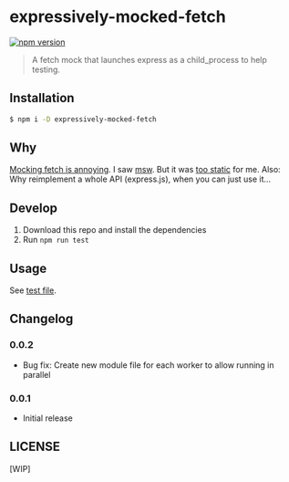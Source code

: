 # expressively-mocked-fetch

[![npm version](https://badge.fury.io/js/expressively-mocked-fetch.svg)](https://badge.fury.io/js/expressively-mocked-fetch)

> A fetch mock that launches express as a child_process to help testing.

## Installation

```bash
$ npm i -D expressively-mocked-fetch
```

## Why

[Mocking fetch is annoying](https://kentcdodds.com/blog/stop-mocking-fetch).  I
saw [msw](https://github.com/mswjs/msw). But it was [too
static](https://github.com/mswjs/msw/issues/287) for me. Also: Why reimplement
a whole API (express.js), when you can just use it...

## Develop

1. Download this repo and install the dependencies
2. Run `npm run test`

## Usage

See [test file](./test/index.test.js).

## Changelog

### 0.0.2

- Bug fix: Create new module file for each worker to allow running in parallel

### 0.0.1

- Initial release

## LICENSE

[WIP]
